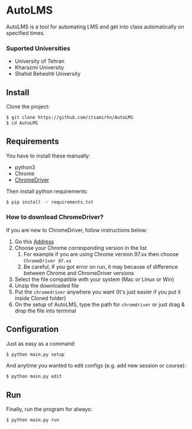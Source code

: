 # AutoLMS

AutoLMS is a tool for automating LMS and get into class automatically on specified times.

### Suported Universities

- University of Tehran
- Kharazmi University
- Shahid Beheshti University

## Install

Clone the project:

```sh
$ git clone https://github.com/itsamirhn/AutoLMS
$ cd AutoLMS
```

## Requirements

You have to install these manually:

- python3
- Chrome
- [ChromeDriver](https://chromedriver.chromium.org/downloads)

Then install python requirements:

```sh
$ pip install -r requirements.txt
```

### How to download ChromeDriver?

If you are new to ChromeDriver, follow instructions below:

1) Go this [Address](https://chromedriver.chromium.org/downloads)
2) Choose your Chrome corresponding version in the list
    1) For example if you are using Chrome version 97.xx then choose
       `ChromeDriver 97.xx`
    2) Be careful, if you got error on run, it may because of difference between Chrome and ChromeDriver versions
3) Select the file compatible with your system (Mac or Linux or Win)
4) Unzip the downloaded file
5) Put the `chromedriver` anywhere you want (It's just easier if you put it inside Cloned folder)
6) On the setup of AutoLMS, type the path for `chromdriver` or just drag & drop the file into terminal

## Configuration

Just as easy as a command:

```sh
$ python main.py setup
```

And anytime you wanted to edit configs (e.g. add new session or course):

```sh
$ python main.py edit
```

## Run

Finally, run the program for always:

```sh
$ python main.py run
```